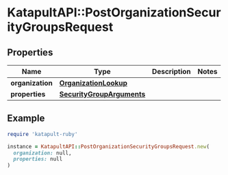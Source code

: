 # KatapultAPI::PostOrganizationSecurityGroupsRequest

## Properties

| Name | Type | Description | Notes |
| ---- | ---- | ----------- | ----- |
| **organization** | [**OrganizationLookup**](OrganizationLookup.md) |  |  |
| **properties** | [**SecurityGroupArguments**](SecurityGroupArguments.md) |  |  |

## Example

```ruby
require 'katapult-ruby'

instance = KatapultAPI::PostOrganizationSecurityGroupsRequest.new(
  organization: null,
  properties: null
)
```

